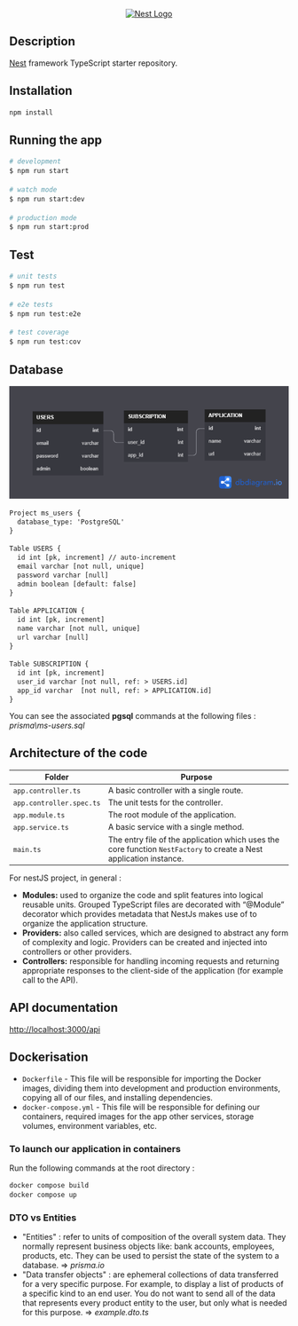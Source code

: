 <p align="center">
  <a href="http://nestjs.com/" target="blank"><img src="https://nestjs.com/img/logo-small.svg" width="200" alt="Nest Logo" /></a>
</p>

## Description

[Nest](https://github.com/nestjs/nest) framework TypeScript starter repository.

## Installation

```bash
npm install
```

## Running the app

```bash
# development
$ npm run start

# watch mode
$ npm run start:dev

# production mode
$ npm run start:prod
```

## Test

```bash
# unit tests
$ npm run test

# e2e tests
$ npm run test:e2e

# test coverage
$ npm run test:cov
```

## Database

![ms-users](README.assets/ms-users.png)

```plaintext
Project ms_users {
  database_type: 'PostgreSQL'
}

Table USERS {
  id int [pk, increment] // auto-increment
  email varchar [not null, unique]
  password varchar [null]
  admin boolean [default: false]
}

Table APPLICATION {
  id int [pk, increment]
  name varchar [not null, unique]
  url varchar [null]
}

Table SUBSCRIPTION {
  id int [pk, increment]
  user_id varchar [not null, ref: > USERS.id]
  app_id varchar  [not null, ref: > APPLICATION.id]
}
```

You can see the associated **pgsql** commands at the following files : _prisma\ms-users.sql_

## Architecture of the code

| Folder                   | Purpose                                                                                                             |
| ------------------------ | ------------------------------------------------------------------------------------------------------------------- |
| `app.controller.ts`      | A basic controller with a single route.                                                                             |
| `app.controller.spec.ts` | The unit tests for the controller.                                                                                  |
| `app.module.ts`          | The root module of the application.                                                                                 |
| `app.service.ts`         | A basic service with a single method.                                                                               |
| `main.ts`                | The entry file of the application which uses the core function `NestFactory` to create a Nest application instance. |

For nestJS project, in general :

- **Modules:** used to organize the code and split features into logical reusable units. Grouped TypeScript files are decorated with “@Module” decorator which provides metadata that NestJs makes use of to organize the application structure.
- **Providers:** also called services, which are designed to abstract any form of complexity and logic. Providers can be created and injected into controllers or other providers.
- **Controllers:** responsible for handling incoming requests and returning appropriate responses to the client-side of the application (for example call to the API).

## API documentation

<http://localhost:3000/api>

## Dockerisation

- `Dockerfile` - This file will be responsible for importing the Docker images, dividing them into development and production environments, copying all of our files, and installing dependencies.
- `docker-compose.yml` - This file will be responsible for defining our containers, required images for the app other services, storage volumes, environment variables, etc.

### To launch our application in containers

Run the following commands at the root directory :

```bash
docker compose build
docker compose up
```

### DTO vs Entities

- "Entities" : refer to units of composition of the overall system data. They normally represent business objects like: bank accounts, employees, products, etc. They can be used to persist the state of the system to a database. => _prisma.io_
- "Data transfer objects" : are ephemeral collections of data transferred for a very specific purpose. For example, to display a list of products of a specific kind to an end user. You do not want to send all of the data that represents every product entity to the user, but only what is needed for this purpose. => _example.dto.ts_
